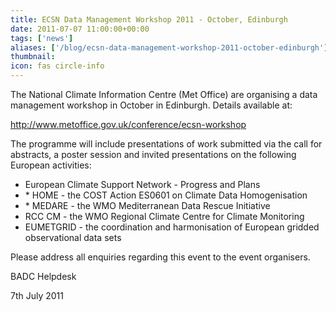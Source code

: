 ```yaml
---
title: ECSN Data Management Workshop 2011 - October, Edinburgh
date: 2011-07-07 11:00:00+00:00
tags: ['news']
aliases: ['/blog/ecsn-data-management-workshop-2011-october-edinburgh']
thumbnail: 
icon: fas circle-info
---
```

The National Climate Information Centre (Met Office) are organising a data management workshop in October in Edinburgh. Details available at:


<http://www.metoffice.gov.uk/conference/ecsn-workshop>


The programme will include presentations of work submitted via the call for abstracts, a poster session and invited presentations on the following European activities:


* European Climate Support Network - Progress and Plans
* \* HOME - the COST Action ES0601 on Climate Data Homogenisation
* \* MEDARE - the WMO Mediterranean Data Rescue Initiative
* RCC CM - the WMO Regional Climate Centre for Climate Monitoring
* EUMETGRID - the coordination and harmonisation of European gridded observational data sets


Please address all enquiries regarding this event to the event organisers.


BADC Helpdesk


  
7th July 2011

